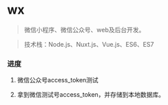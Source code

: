 # wx

> 微信小程序、微信公众号、web及后台开发。

>技术栈：Node.js、Nuxt.js、Vue.js、ES6、ES7

### 进度
1. 微信公众号access_token测试

2. 拿到微信测试号access_token，并存储到本地数据库。